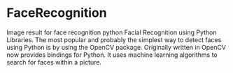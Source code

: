 # FaceRecognition


Image result for face recognition python
Facial Recognition using Python Libraries. The most popular and probably the simplest way to detect faces using Python is by using the OpenCV package. Originally written in  OpenCV now provides bindings for Python. It uses machine learning algorithms to search for faces within a picture.
